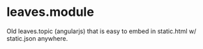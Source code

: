 # leaves.module
Old leaves.topic (angularjs) that is easy to embed in static.html w/ static.json anywhere. 
